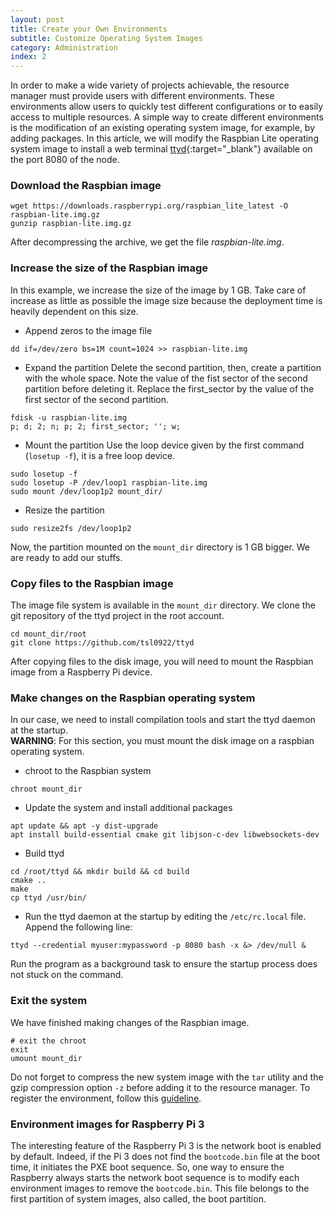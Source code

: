 ```yaml
---
layout: post
title: Create your Own Environments
subtitle: Customize Operating System Images
category: Administration
index: 2
---
```


In order to make a wide variety of projects achievable, the resource manager must provide users with different
environments. These environments allow users to quickly test different configurations or to easily access to multiple
resources. A simple way to create different environments is the modification of an existing operating system image, for
example, by adding packages. In this article, we will modify the Raspbian&nbsp;Lite operating system image to install a
web terminal [ttyd](https://github.com/tsl0922/ttyd){:target="_blank"} available on the port 8080 of the node.

### Download the Raspbian image
```
wget https://downloads.raspberrypi.org/raspbian_lite_latest -O raspbian-lite.img.gz
gunzip raspbian-lite.img.gz
```
After decompressing the archive, we get the file *raspbian-lite.img*.

### Increase the size of the Raspbian image
In this example, we increase the size of the image by 1&nbsp;GB. Take care of increase as little as possible the image
size because the deployment time is heavily dependent on this size.
* Append zeros to the image file
```
dd if=/dev/zero bs=1M count=1024 >> raspbian-lite.img
```
* Expand the partition
Delete the second partition, then, create a partition with the whole space. Note the value of the
fist sector of the second partition before deleting it. Replace the first_sector by the value of the first sector of
the second partition.
```
fdisk -u raspbian-lite.img
p; d; 2; n; p; 2; first_sector; ''; w;
```
* Mount the partition
Use the loop device given by the first command (`losetup -f`), it is a free loop device.
```
sudo losetup -f
sudo losetup -P /dev/loop1 raspbian-lite.img
sudo mount /dev/loop1p2 mount_dir/
```
* Resize the partition
```
sudo resize2fs /dev/loop1p2
```
Now, the partition mounted on the `mount_dir` directory is 1&nbsp;GB bigger. We are ready to add our stuffs.

### Copy files to the Raspbian image
The image file system is available in the `mount_dir` directory. We clone the git repository of the ttyd project in the
root account.
```
cd mount_dir/root
git clone https://github.com/tsl0922/ttyd
```
After copying files to the disk image, you will need to mount the Raspbian image from a Raspberry Pi device.

### Make changes on the Raspbian operating system
In our case, we need to install compilation tools and start the ttyd daemon at the startup.  
**WARNING**: For this section, you must mount the disk image on a raspbian operating system.
* chroot to the Raspbian system
```
chroot mount_dir
```
* Update the system and install additional packages
```
apt update && apt -y dist-upgrade
apt install build-essential cmake git libjson-c-dev libwebsockets-dev
```
* Build ttyd
```
cd /root/ttyd && mkdir build && cd build
cmake ..
make
cp ttyd /usr/bin/
```
* Run the ttyd daemon at the startup by editing the `/etc/rc.local` file. Append the following line:
```
ttyd --credential myuser:mypassword -p 8080 bash -x &> /dev/null &
```
Run the program as a background task to ensure the startup process does not stuck on the command.

### Exit the system
We have finished making changes of the Raspbian image.
```
# exit the chroot
exit
umount mount_dir
```
Do not forget to compress the new system image with the `tar` utility and the gzip compression option `-z` before adding
it to the resource manager. To register the environment, follow this [guideline](/2020-04-23-add-default-environments).

### Environment images for Raspberry Pi 3
The interesting feature of the Raspberry Pi 3 is the network boot is enabled by default. Indeed, if the Pi&nbsp;3 does
not find the `bootcode.bin` file at the boot time, it initiates the PXE boot sequence. So, one way to ensure the
Raspberry always starts the network boot sequence is to modify each environment images to remove the `bootcode.bin`.
This file belongs to the first partition of system images, also called, the boot partition.